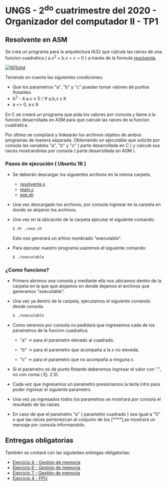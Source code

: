 # UNGS - 2<sup>do</sup> cuatrimestre del 2020 - Organizador del computador II - TP1

## Resolvente en ASM
Se crea un programa para la arquitectura IA32 que calcule las raíces de una funcion cuadratica ( a.x<sup>2</sup> + b.x + c = 0 ) a través de la formula [resolvente][square-root-wiki-link].

[![N|Solid](dsds)](#)

Teniendo en cuenta las siguientes condiciones:

- Que los parametros "a", "b" y "c" puedan tomar valores de puntos flotantes.
- b<sup>2</sup> - 4.a.c &geq; 0 / &forall; a,b,c &varepsilon; &reals;
- a &lt;&gt; 0, a &varepsilon; &reals;

En C se creará un programa que pida los valores por consola y llame a la función desarrollada en ASM para que calcule las raices de la funcion cuadratica.

Por último se compilará y linkearán los archivos objetos de ambos programas de manera separada. Obteniendo un ejecutable que solicite por consola las variables "a", "b" y "c" ( parte desarrollada en C ) y calcule sus raices mostrandolas por consola ( parte desarrollada en ASM ). 

### Pasos de ejecución ( Ubuntu 16 )

- Se deberán descargar los siguientes archivos en la misma carpeta.
    - [resolvente.s](https://github.com/NFER179/ProyectosUNGS/blob/master/ORGA2/SEM202/TP1/resolvente/resolvente.s)
    - [main.c](https://github.com/NFER179/ProyectosUNGS/blob/master/ORGA2/SEM202/TP1/resolvente/main.c)
    - [exe.sh](https://github.com/NFER179/ProyectosUNGS/blob/master/ORGA2/SEM202/TP1/resolvente/exe.sh)

- Una vez descargado los archivos, por consola ingresar en la carpeta en donde se alojaron los archivos.

- Una vez en la ubicación de la carpeta ejecutar el siguiente comando:

    ```sh
    $ sh ./exe.sh
    ```

    Esto nos generará un arhivo nombrado "executable".

- Para ejecutar nuestro programa usaremos el siguiente comando:

    ```sh
    $ ./executable
    ```

### ¿Como funciona?

- Primero abrimos una consola y mediante ella nos ubicamos dentro de la carpeta en la que que alojamos en donde dejamos el archivos que generamos "executable".

- Una vez ya dentro de la carpeta, ejecutamos el siguiente comando desde consola.

    ```sh
    $ ./executable
    ```

- Como veremos por consola no pedidará que ingresemos cada de los parametros de la funcion cuadratica.
    - "a" &rightarrow; para el parametro elevado al cuadrado.

    - "b" &rightarrow; para el parametro que acompaña a la x no eleveda.

    - "c" &rightarrow; para el parametro que no acompaña a ninguna x.

- Si el parametro es de punto flotante deberemos ingresar el valor con ".", no con coma ( Ej: 2.5).

- Cada vez que ingresamos un parametro presionamos la tecla intro para poder ingresar el siguiente parametro.

- Una vez ya ingresados todos los parametros se mostrará por consola el resultado de las raices.

- En caso de que el parametro "a" ( parametro cuadrado ) sea igual a "0" o que las raices pertenezcan al conjunto de los [****],se mostrará un mensaje por consola informandolo.

## Entregas obligatorias

También se contará con las siguientes entregas obligatorias:

- [Ejercicio 4 - Gestión de memoria][ejercicio04-gestion-memoria]
- [Ejercicio 6 - Gestión de memoria][ejercicio06-gestion-memoria]
- [Ejercicio 7 - Gestión de memoria][ejercicio07-gestion-memoria]
- [Ejercicio 4 - FPU][ejercicio04-FPU]


[square-root-wiki-link]: https://en.wikipedia.org/wiki/Square_root

[ejercicio04-gestion-memoria]: #

[ejercicio06-gestion-memoria]: #

[ejercicio07-gestion-memoria]: #

[ejercicio04-FPU]: #
